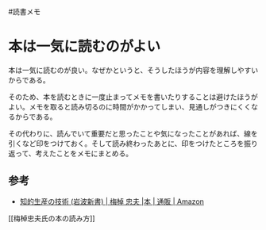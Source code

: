 #読書メモ
# 本は一気に読むのがよい

本は一気に読むのが良い。なぜかというと、そうしたほうが内容を理解しやすいからである。

そのため、本を読むときに一度止まってメモを書いたりすることは避けたほうがよい。メモを取ると読み切るのに時間がかかってしまい、見通しがつきにくくなるからである。

その代わりに、読んでいて重要だと思ったことや気になったことがあれば、線を引くなど印をつけておく。そして読み終わったあとに、印をつけたところを振り返って、考えたことをメモにまとめる。

## 参考

- [知的生産の技術 (岩波新書) | 梅棹 忠夫 |本 | 通販 | Amazon](https://www.amazon.co.jp/%E7%9F%A5%E7%9A%84%E7%94%9F%E7%94%A3%E3%81%AE%E6%8A%80%E8%A1%93-%E5%B2%A9%E6%B3%A2%E6%96%B0%E6%9B%B8-%E6%A2%85%E6%A3%B9-%E5%BF%A0%E5%A4%AB/dp/4004150930)

[[梅棹忠夫氏の本の読み方]]